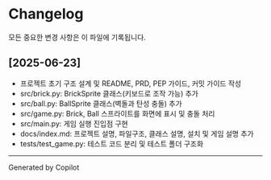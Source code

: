 # Changelog

모든 중요한 변경 사항은 이 파일에 기록됩니다.

## [2025-06-23]
- 프로젝트 초기 구조 설계 및 README, PRD, PEP 가이드, 커밋 가이드 작성
- src/brick.py: BrickSprite 클래스(키보드로 조작 가능) 추가
- src/ball.py: BallSprite 클래스(벽돌과 탄성 충돌) 추가
- src/game.py: Brick, Ball 스프라이트를 화면에 표시 및 충돌 처리
- src/main.py: 게임 실행 진입점 구현
- docs/index.md: 프로젝트 설명, 파일구조, 클래스 설명, 설치 및 게임 설명 추가
- tests/test_game.py: 테스트 코드 분리 및 테스트 폴더 구조화

---
Generated by Copilot
